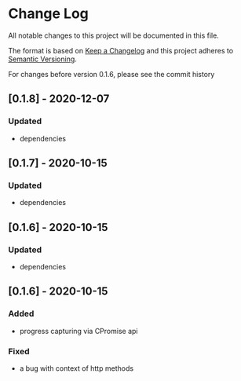# Change Log
All notable changes to this project will be documented in this file.

The format is based on [Keep a Changelog](http://keepachangelog.com/)
and this project adheres to [Semantic Versioning](http://semver.org/).

For changes before version 0.1.6, please see the commit history

## [0.1.8] - 2020-12-07

### Updated
- dependencies

## [0.1.7] - 2020-10-15

### Updated
- dependencies

## [0.1.6] - 2020-10-15

### Updated
- dependencies

## [0.1.6] - 2020-10-15

### Added
- progress capturing via CPromise api

### Fixed
- a bug with context of http methods

